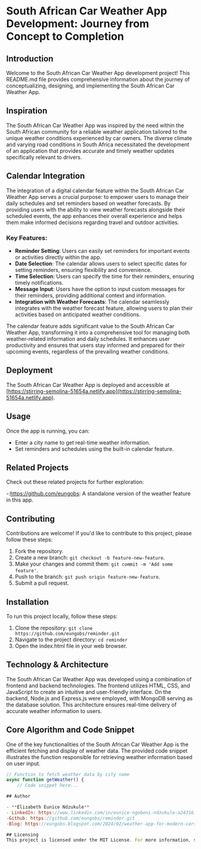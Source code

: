 # South African Car Weather App Development: Journey from Concept to Completion

## Introduction
Welcome to the South African Car Weather App development project! This README.md file provides comprehensive information about the journey of conceptualizing,
designing, and implementing the South African Car Weather App.

## Inspiration
The South African Car Weather App was inspired by the need within the South African community for a reliable weather application tailored to the unique weather conditions experienced by car owners. 
The diverse climate and varying road conditions in South Africa necessitated the development of an application that provides accurate and timely weather updates specifically relevant to drivers.

## Calendar Integration
The integration of a digital calendar feature within the South African Car Weather App serves a crucial purpose: to empower users to manage their daily schedules and
set reminders based on weather forecasts. By providing users with the ability to view weather forecasts alongside their scheduled events, the app enhances their overall experience and
helps them make informed decisions regarding travel and outdoor activities.

### Key Features:
- **Reminder Setting**: Users can easily set reminders for important events or activities directly within the app.
- **Date Selection**: The calendar allows users to select specific dates for setting reminders, ensuring flexibility and convenience.
- **Time Selection**: Users can specify the time for their reminders, ensuring timely notifications.
- **Message Input**: Users have the option to input custom messages for their reminders, providing additional context and information.
- **Integration with Weather Forecasts**: The calendar seamlessly integrates with the weather forecast feature, allowing users to plan their activities based on anticipated weather conditions.

The calendar feature adds significant value to the South African Car Weather App, transforming it into a comprehensive tool for managing both weather-related information and daily schedules.
It enhances user productivity and ensures that users stay informed and prepared for their upcoming events, regardless of the prevailing weather conditions.

## Deployment
The South African Car Weather App is deployed and accessible at [https://stirring-semolina-51654a.netlify.app](https://stirring-semolina-51654a.netlify.app).

## Usage
Once the app is running, you can:

- Enter a city name to get real-time weather information.
- Set reminders and schedules using the built-in calendar feature.
 
## Related Projects
Check out these related projects for further exploration:

-:https://github.com/eungobs: A standalone version of the weather feature in this app.

## Contributing
Contributions are welcome! If you'd like to contribute to this project, please follow these steps:
1. Fork the repository.
2. Create a new branch: `git checkout -b feature-new-feature`.
3. Make your changes and commit them: `git commit -m 'Add some feature'`.
4. Push to the branch: `git push origin feature-new-feature`.
5. Submit a pull request.

## Installation
To run this project locally, follow these steps:

1. Clone the repository: `git clone https://github.com/eungobs/reminder.git`
2. Navigate to the project directory: `cd reminder`
3. Open the index.html file in your web browser.

## Technology & Architecture
The South African Car Weather App was developed using a combination of frontend and backend technologies. The frontend utilizes HTML, CSS, and JavaScript to create an intuitive and user-friendly interface. 
On the backend, Node.js and Express.js were employed, with MongoDB serving as the database solution. This architecture ensures real-time delivery of accurate weather information to users.

## Core Algorithm and Code Snippet
One of the key functionalities of the South African Car Weather App is the efficient fetching and display of weather data. 
The provided code snippet illustrates the function responsible for retrieving weather information based on user input.

```javascript
// Function to fetch weather data by city name
async function getWeather() {
    // Code snippet here...

## Author

- **Elizabeth Eunice Ndzukule**
- LinkedIn: https://www.linkedin.com/in/eunice-ngobeni-ndzukule-a24316140
-Github: https://github.com/eungobs/reminder.git
-Blog: https://eungobs.blogspot.com/2024/02/weather-app-for-modern-cars.html

## Licensing
This project is licensed under the MIT License. For more information, see the [LICENSE](LICENSE) file.
